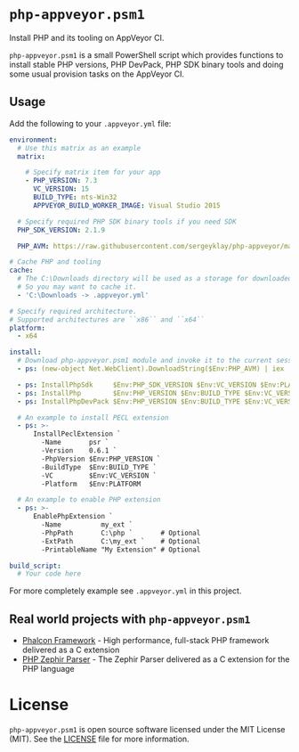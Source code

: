 # `php-appveyor.psm1`

Install PHP and its tooling on AppVeyor CI.

`php-appveyor.psm1` is a small PowerShell script which provides functions to
install stable PHP versions, PHP DevPack, PHP SDK binary tools and doing some
usual provision tasks on the AppVeyor CI.

## Usage

Add the following to your `.appveyor.yml` file:

``` yaml
environment:
  # Use this matrix as an example
  matrix:

    # Specify matrix item for your app
    - PHP_VERSION: 7.3
      VC_VERSION: 15
      BUILD_TYPE: nts-Win32
      APPVEYOR_BUILD_WORKER_IMAGE: Visual Studio 2015

  # Specify required PHP SDK binary tools if you need SDK
  PHP_SDK_VERSION: 2.1.9

  PHP_AVM: https://raw.githubusercontent.com/sergeyklay/php-appveyor/master/php-appveyor.psm1

# Cache PHP and tooling
cache:
  # The C:\Downloads directory will be used as a storage for downloaded archives.
  # So you may want to cache it.
  - 'C:\Downloads -> .appveyor.yml'

# Specify required architecture.
# Supported architectures are ``x86`` and ``x64``
platform:
  - x64

install:
  # Download php-appveyor.psm1 module and invoke it to the current session
  - ps: (new-object Net.WebClient).DownloadString($Env:PHP_AVM) | iex

  - ps: InstallPhpSdk     $Env:PHP_SDK_VERSION $Env:VC_VERSION $Env:PLATFORM
  - ps: InstallPhp        $Env:PHP_VERSION $Env:BUILD_TYPE $Env:VC_VERSION $Env:PLATFORM
  - ps: InstallPhpDevPack $Env:PHP_VERSION $Env:BUILD_TYPE $Env:VC_VERSION $Env:PLATFORM

  # An example to install PECL extension
  - ps: >-
      InstallPeclExtension `
        -Name       psr `
        -Version    0.6.1 `
        -PhpVersion $Env:PHP_VERSION `
        -BuildType  $Env:BUILD_TYPE `
        -VC         $Env:VC_VERSION `
        -Platform   $Env:PLATFORM

  # An example to enable PHP extension
  - ps: >-
      EnablePhpExtension `
        -Name          my_ext `
        -PhpPath       C:\php `       # Optional
        -ExtPath       C:\my_ext `    # Optional
        -PrintableName "My Extension" # Optional

build_script:
  # Your code here
```

For more completely example see `.appveyor.yml` in this project.

## Real world projects with `php-appveyor.psm1`

- [Phalcon Framework][1] - High performance, full-stack PHP framework delivered
  as a C extension
- [PHP Zephir Parser][2] - The Zephir Parser delivered as a C extension for the
  PHP language

# License

`php-appveyor.psm1` is open source software licensed under the MIT License (MIT).
See the [LICENSE][3] file for more information.

[1]: https://github.com/phalcon/cphalcon
[2]: https://github.com/phalcon/php-zephir-parser
[3]: https://github.com/sergeyklay/php-appveyor/blob/master/LICENSE
